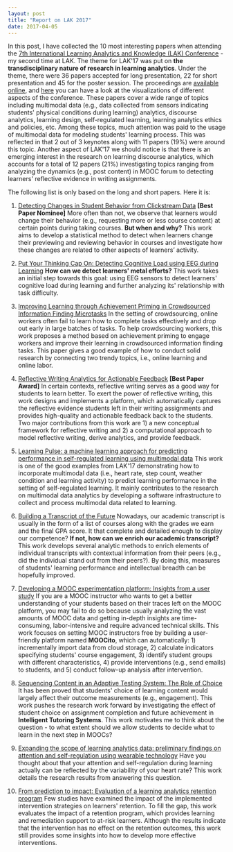 ```yaml
---
layout: post
title: "Report on LAK 2017"
date: 2017-04-05
---
```


In this post, I have collected the 10 most interesting papers when attending the [7th International Learning Analytics and Knowledge (LAK) Conference](http://lak17.solaresearch.org/) - my second time at LAK. The theme for LAK'17 was put on **the transdisciplinary nature of research in learning analytics**. Under the theme, there were 36 papers accepted for long presentation, 22 for short presentation and 45 for the poster session. The proceedings are [available online](http://dl.acm.org/citation.cfm?id=3027385&picked=prox&CFID=847772281&CFTOKEN=16235751), and [here](http://ariadne.cti.espol.edu.ec/xavier/lak17/) you can have a look at the visualizations of different aspects of the conference. These papers cover a wide range of topics including multimodal data (e.g., data collected from sensors indicating students' physical conditions during learning) analytics, discourse analytics, learning design, self-regulated learning,  learning analytics ethics and policies, etc. Among these topics, much attention was paid to the usage of multimodal data for modeling students' learning process. This was reflected in that 2 out of 3 keynotes along with 11 papers (19%) were around this topic. Another aspect of LAK'17 we should notice is that there is an emerging interest in the research on learning discourse analytics, which accounts for a total of 12 papers (21%) investigating topics ranging from analyzing the dynamics (e.g., post content) in MOOC forum to detecting learners' reflective evidence in writing assignments. 

The following list is only based on the long and short papers. Here it is:

1. [Detecting Changes in Student Behavior from Clickstream Data](http://dl.acm.org/citation.cfm?id=3027430&CFID=847772281&CFTOKEN=16235751) **[Best Paper Nominee]** More often than not, we observe that learners would change their behavior (e.g., requesting more or less course content) at certain points during taking courses. **But when and why?** This work aims to develop a statistical method to detect when learners change their previewing and reviewing behavior in courses and investigate how these changes are related to other aspects of learners’ activity.

2. [Put Your Thinking Cap On: Detecting Cognitive Load using EEG during Learning](http://dl.acm.org/citation.cfm?id=3027431&CFID=847772281&CFTOKEN=16235751) **How can we detect learners' metal efforts?** This work takes an initial step towards this goal: using EEG sensors to detect learners' cognitive load during learning and further analyzing its' relationship with task difficulty.

3. [Improving Learning through Achievement Priming in Crowdsourced Information Finding Microtasks](http://dl.acm.org/citation.cfm?id=3027402&CFID=847772281&CFTOKEN=16235751) In the setting of crowdsourcing, online workers often fail to learn how to complete tasks effectively and drop out early in large batches of tasks. To help crowdsourcing workers, this work proposes a method based on achievement priming to engage workers and improve their learning in crowdsourced information finding tasks. This paper gives a good example of how to conduct solid research by connecting two trendy topics, i.e., online learning and online labor.

4. [Reflective Writing Analytics for Actionable Feedback](http://dl.acm.org/citation.cfm?id=3027436&CFID=847772281&CFTOKEN=16235751) **[Best Paper Award]** In certain contexts, reflective writing serves as a good way for students to learn better. To exert the power of reflective writing, this work designs and implements a platform, which automatically captures the reflective evidence students left in their writing assignments and provides high-quality and actionable feedback back to the students. Two major contributions from this work are 1) a new conceptual framework for reflective writing and 2) a computational approach to model reflective writing, derive analytics, and provide feedback.

5. [Learning Pulse: a machine learning approach for predicting performance in self-regulated learning using multimodal data](http://dl.acm.org/citation.cfm?id=3027447&CFID=847772281&CFTOKEN=16235751) This work is one of the good examples from LAK'17 demonstrating how to incorporate multimodal data (i.e., heart rate, step count, weather condition and learning activity) to predict learning performance in the setting of self-regulated learning. It mainly contributes to the research on multimodal data analytics by developing a software infrastructure to collect and process multimodal data related to learning.

6. [Building a Transcript of the Future](http://dl.acm.org/citation.cfm?id=3027418&CFID=847772281&CFTOKEN=16235751) Nowadays, our academic transcript is usually in the form of a list of courses along with the grades we earn and the final GPA score. It that complete and detailed enough to display our competence? **If not, how can we enrich our academic transcript?** This work develops several analytic methods to enrich elements of individual transcripts with contextual information from their peers (e.g., did the individual stand out from their peers?).  By doing this, measures of students' learning performance and intellectual breadth can be hopefully improved.

7. [Developing a MOOC experimentation platform: Insights from a user study](http://dl.acm.org/citation.cfm?id=3027398&CFID=847772281&CFTOKEN=16235751) If you are a MOOC instructor who wants to get a better understanding of your students based on their traces left on the MOOC platform, you may fail to do so because usually analyzing the vast amounts of MOOC data and getting in-depth insights are time-consuming, labor-intensive and require advanced technical skills. This work focuses on setting MOOC instructors free by building a user-friendly platform named **MOOCito**, which can automatically: 1) incrementally import data from cloud storage, 2) calculate indicators specifying students' course engagement, 3) identify student groups with different characteristics, 4) provide interventions (e.g., send emails) to students, and 5) conduct follow-up analysis after intervention.

8. [Sequencing Content in an Adaptive Testing System: The Role of Choice](http://dl.acm.org/citation.cfm?id=3027412&CFID=847772281&CFTOKEN=16235751) It has been proved that students' choice of learning content would largely affect their outcome measurements (e.g., engagement). This work pushes the research work forward by investigating the effect of student choice on assignment completion and future achievement in **Intelligent Tutoring Systems**. This work motivates me to think about the question - to what extent should we allow students to decide what to learn in the next step in MOOCs?

9. [Expanding the scope of learning analytics data: preliminary findings on attention and self-regulation using wearable technology](http://dl.acm.org/citation.cfm?id=3027427&CFID=847772281&CFTOKEN=16235751) Have you thought about that your attention and self-regulation during learning actually can be reflected by the variability of your heart rate? This work details the research results from answering this question.

10. [From prediction to impact: Evaluation of a learning analytics retention program](http://dl.acm.org/citation.cfm?id=3027405&CFID=847772281&CFTOKEN=16235751) Few studies have examined the impact of the implemented intervention strategies on learners' retention. To fill the gap, this work evaluates the impact of a retention program, which provides learning and remediation support to at-risk learners. Although the results indicate that the intervention has no effect on the retention outcomes, this work still provides some insights into how to develop more effective interventions.